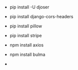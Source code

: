 - pip install -U djoser
- pip install django-cors-headers
- pip install pillow
- pip install stripe

- npm install axios
- npm install bulma
-
